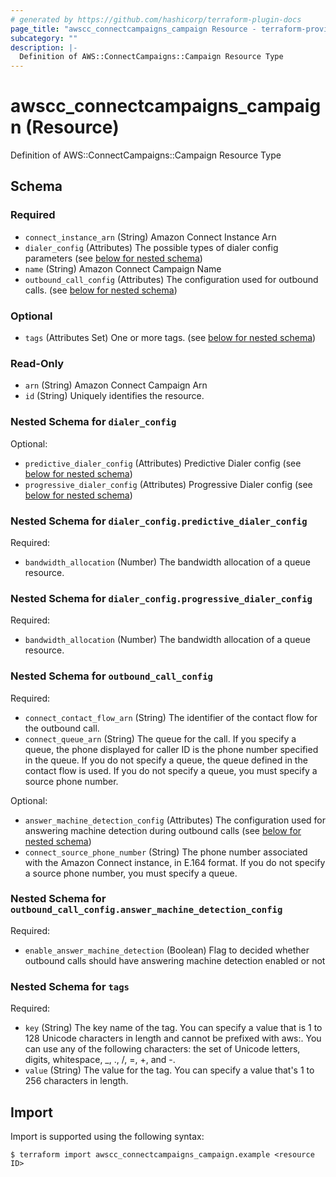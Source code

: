 ```yaml
---
# generated by https://github.com/hashicorp/terraform-plugin-docs
page_title: "awscc_connectcampaigns_campaign Resource - terraform-provider-awscc"
subcategory: ""
description: |-
  Definition of AWS::ConnectCampaigns::Campaign Resource Type
---
```


# awscc_connectcampaigns_campaign (Resource)

Definition of AWS::ConnectCampaigns::Campaign Resource Type



<!-- schema generated by tfplugindocs -->
## Schema

### Required

- `connect_instance_arn` (String) Amazon Connect Instance Arn
- `dialer_config` (Attributes) The possible types of dialer config parameters (see [below for nested schema](#nestedatt--dialer_config))
- `name` (String) Amazon Connect Campaign Name
- `outbound_call_config` (Attributes) The configuration used for outbound calls. (see [below for nested schema](#nestedatt--outbound_call_config))

### Optional

- `tags` (Attributes Set) One or more tags. (see [below for nested schema](#nestedatt--tags))

### Read-Only

- `arn` (String) Amazon Connect Campaign Arn
- `id` (String) Uniquely identifies the resource.

<a id="nestedatt--dialer_config"></a>
### Nested Schema for `dialer_config`

Optional:

- `predictive_dialer_config` (Attributes) Predictive Dialer config (see [below for nested schema](#nestedatt--dialer_config--predictive_dialer_config))
- `progressive_dialer_config` (Attributes) Progressive Dialer config (see [below for nested schema](#nestedatt--dialer_config--progressive_dialer_config))

<a id="nestedatt--dialer_config--predictive_dialer_config"></a>
### Nested Schema for `dialer_config.predictive_dialer_config`

Required:

- `bandwidth_allocation` (Number) The bandwidth allocation of a queue resource.


<a id="nestedatt--dialer_config--progressive_dialer_config"></a>
### Nested Schema for `dialer_config.progressive_dialer_config`

Required:

- `bandwidth_allocation` (Number) The bandwidth allocation of a queue resource.



<a id="nestedatt--outbound_call_config"></a>
### Nested Schema for `outbound_call_config`

Required:

- `connect_contact_flow_arn` (String) The identifier of the contact flow for the outbound call.
- `connect_queue_arn` (String) The queue for the call. If you specify a queue, the phone displayed for caller ID is the phone number specified in the queue. If you do not specify a queue, the queue defined in the contact flow is used. If you do not specify a queue, you must specify a source phone number.

Optional:

- `answer_machine_detection_config` (Attributes) The configuration used for answering machine detection during outbound calls (see [below for nested schema](#nestedatt--outbound_call_config--answer_machine_detection_config))
- `connect_source_phone_number` (String) The phone number associated with the Amazon Connect instance, in E.164 format. If you do not specify a source phone number, you must specify a queue.

<a id="nestedatt--outbound_call_config--answer_machine_detection_config"></a>
### Nested Schema for `outbound_call_config.answer_machine_detection_config`

Required:

- `enable_answer_machine_detection` (Boolean) Flag to decided whether outbound calls should have answering machine detection enabled or not



<a id="nestedatt--tags"></a>
### Nested Schema for `tags`

Required:

- `key` (String) The key name of the tag. You can specify a value that is 1 to 128 Unicode characters in length and cannot be prefixed with aws:. You can use any of the following characters: the set of Unicode letters, digits, whitespace, _, ., /, =, +, and -.
- `value` (String) The value for the tag. You can specify a value that's 1 to 256 characters in length.

## Import

Import is supported using the following syntax:

```shell
$ terraform import awscc_connectcampaigns_campaign.example <resource ID>
```
